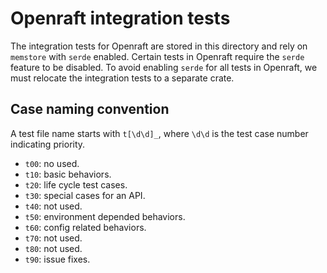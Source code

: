 # Openraft integration tests

The integration tests for Openraft are stored in this directory and rely on
`memstore` with `serde` enabled.
Certain tests in Openraft require the `serde` feature to be disabled.
To avoid enabling `serde` for all tests in Openraft, we must relocate the
integration tests to a separate crate.


## Case naming convention

A test file name starts with `t[\d\d]_`, where `\d\d` is the test case number indicating priority.

- `t00`: no used.
- `t10`: basic behaviors.
- `t20`: life cycle test cases. 
- `t30`: special cases for an API. 
- `t40`: not used. 
- `t50`: environment depended behaviors.  
- `t60`: config related behaviors. 
- `t70`: not used.
- `t80`: not used.
- `t90`: issue fixes. 
